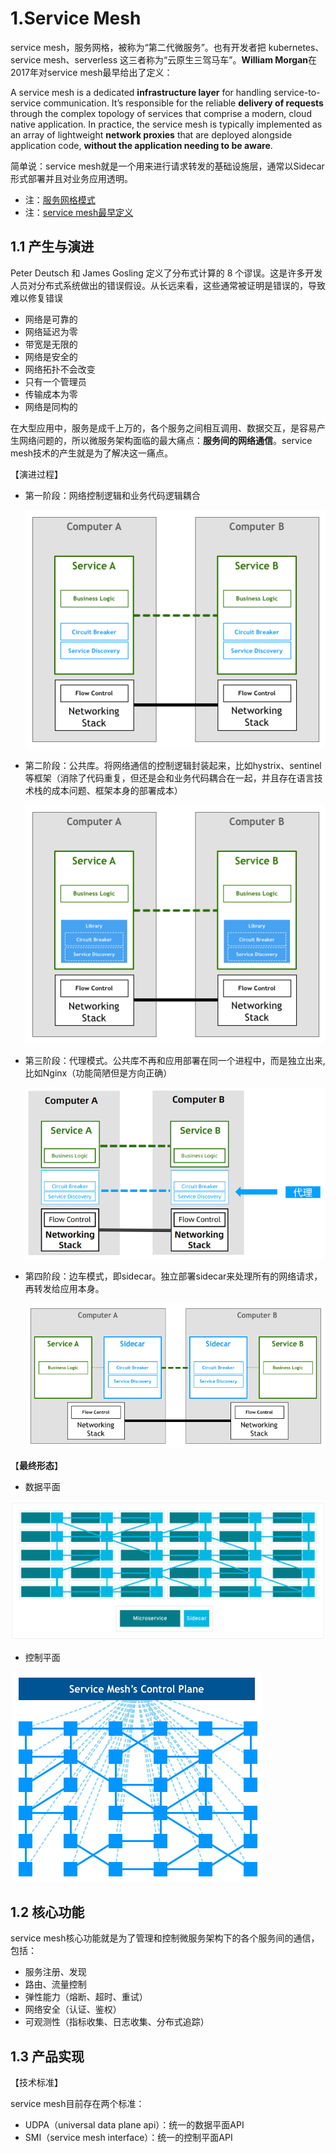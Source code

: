 # 1.Service Mesh

service mesh，服务网格，被称为“第二代微服务”。也有开发者把 kubernetes、service mesh、serverless 这三者称为“云原生三驾马车”。**William Morgan**在2017年对service mesh最早给出了定义：

A service mesh is a dedicated **infrastructure layer** for handling service-to-service communication. It’s responsible for the reliable **delivery of requests** through the complex topology of services that comprise a modern, cloud native application. In practice, the service mesh is typically implemented as an array of lightweight **network proxies** that are deployed alongside application code, **without the application needing to be aware**. 

简单说：service mesh就是一个用来进行请求转发的基础设施层，通常以Sidecar形式部署并且对业务应用透明。

- 注：[服务网格模式](https://philcalcado.com/2017/08/03/pattern_service_mesh.html)
- 注：[service mesh最早定义](https://linkerd.io/2017/04/25/whats-a-service-mesh-and-why-do-i-need-one/)

## 1.1 产生与演进

Peter Deutsch 和 James Gosling 定义了分布式计算的 8 个谬误。这是许多开发人员对分布式系统做出的错误假设。从长远来看，这些通常被证明是错误的，导致难以修复错误

- 网络是可靠的
- 网络延迟为零
- 带宽是无限的
- 网络是安全的
- 网络拓扑不会改变
- 只有一个管理员
- 传输成本为零
- 网络是同构的

在大型应用中，服务是成千上万的，各个服务之间相互调用、数据交互，是容易产生网络问题的，所以微服务架构面临的最大痛点：**服务间的网络通信**。service mesh技术的产生就是为了解决这一痛点。

【演进过程】

- 第一阶段：网络控制逻辑和业务代码逻辑耦合

  ![](./images/service-mesh-evolution-1.png)

- 第二阶段：公共库。将网络通信的控制逻辑封装起来，比如hystrix、sentinel等框架（消除了代码重复，但还是会和业务代码耦合在一起，并且存在语言技术栈的成本问题、框架本身的部署成本）

  ![](./images/service-mesh-evolution-2.png)

- 第三阶段：代理模式。公共库不再和应用部署在同一个进程中，而是独立出来,比如Nginx（功能简陋但是方向正确）

  ![](./images/service-mesh-evolution-3.png)

- 第四阶段：边车模式，即sidecar。独立部署sidecar来处理所有的网络请求，再转发给应用本身。

  ![](./images/service-mesh-evolution-4.png)

【**最终形态**】

- 数据平面

![](./images/service-mesh-sidecar.png)

- 控制平面

​	![](./images/service-mesh-controller.png)

## 1.2 核心功能

service mesh核心功能就是为了管理和控制微服务架构下的各个服务间的通信，包括：

- 服务注册、发现
- 路由、流量控制
- 弹性能力（熔断、超时、重试）
- 网络安全（认证、鉴权）
- 可观测性（指标收集、日志收集、分布式追踪）

## 1.3 产品实现

【技术标准】

service mesh目前存在两个标准：

- UDPA（universal data plane api）：统一的数据平面API
- SMI（service mesh interface）：统一的控制平面API